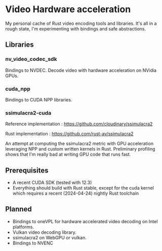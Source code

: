 # Video Hardware acceleration

My personal cache of Rust video encoding tools and libraries. It's all in a rough state, I'm experimenting with bindings
and safe abstractions.

## Libraries

### nv_video_codec_sdk

Bindings to NVDEC. Decode video with hardware acceleration on NVidia GPUs.

### cuda_npp

Bindings to CUDA NPP libraries.

### ssimulacra2-cuda

Reference implementation : https://github.com/cloudinary/ssimulacra2

Rust implementation : https://github.com/rust-av/ssimulacra2

An attempt at computing the ssimulacra2 metric with GPU acceleration leveraging NPP and custom written kernels in Rust.
Preliminary profiling shows that I'm really bad at writing GPU code that runs fast.

## Prerequisites

- A recent CUDA SDK (tested with 12.3)
- Everything should build with Rust stable, except for the cuda kernel which requires a recent (2024-04-24) nightly Rust
  toolchain

## Planned

- Bindings to oneVPL for hardware accelerated video decoding on Intel platforms.
- Vulkan video decoding library.
- ssimulacra2 on WebGPU or vulkan.
- Bindings to NVENC
